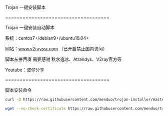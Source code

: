 Trojan 一键安装脚本

====================================

Trojan 一键安装自动脚本

系统：centos7+/debian9+/ubuntu16.04+

网站：www.v2rayssr.com （已开启禁止国内访问）

脚本东拼西凑 需要感谢 秋水逸冰、Atrandys、V2ray官方等

Youtube：波仔分享

====================================

脚本安装命令

```bash
curl -O https://raw.githubusercontent.com/menduo/trojan-installer/master/Trojan.sh && chmod +x Trojan.sh && ./Trojan.sh
```

```bash
wget --no-check-certificate https://raw.githubusercontent.com/menduo/trojan-installer/master/Trojan.sh && chmod +x Trojan.sh && ./Trojan.sh
```
